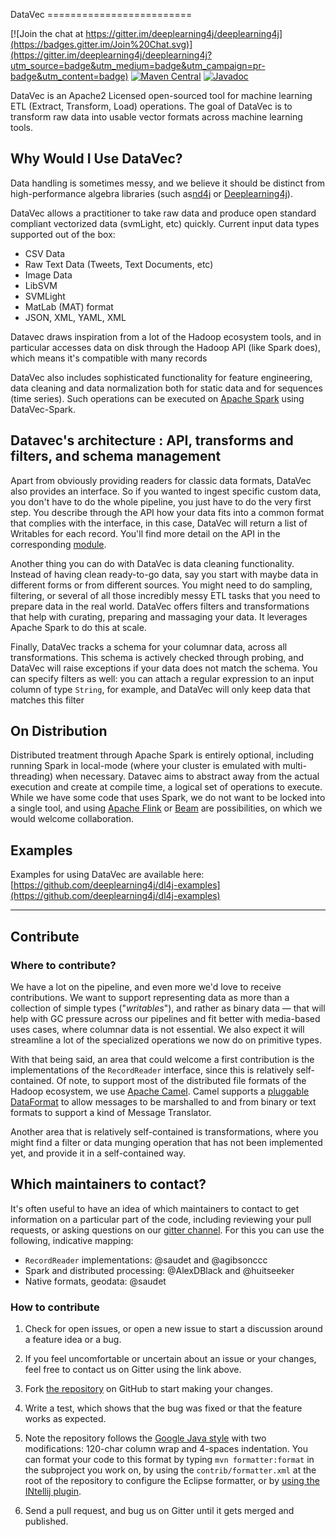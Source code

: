 DataVec =========================

[![Join the chat at https://gitter.im/deeplearning4j/deeplearning4j](https://badges.gitter.im/Join%20Chat.svg)](https://gitter.im/deeplearning4j/deeplearning4j?utm_source=badge&utm_medium=badge&utm_campaign=pr-badge&utm_content=badge)
[![Maven Central](https://maven-badges.herokuapp.com/maven-central/org.datavec/datavec-api/badge.svg)](https://maven-badges.herokuapp.com/maven-central/org.datavec/datavec-api)
[![Javadoc](https://javadoc-emblem.rhcloud.com/doc/org.datavec/datavec-api/badge.svg)](http://deeplearning4j.org/datavecdoc)

DataVec is an Apache2 Licensed open-sourced tool for machine learning ETL (Extract, Transform, Load) operations. The
goal of DataVec is to transform raw data into usable vector formats across machine learning tools.

## Why Would I Use DataVec?

Data handling is sometimes messy, and we believe it should be distinct from high-performance algebra libraries (such
as[nd4j](https://nd4j.org) or [Deeplearning4j](https://deeplearning4j.org)).

DataVec allows a practitioner to take raw data and produce open standard compliant vectorized data (svmLight, etc)
quickly. Current input data types supported out of the box:

* CSV Data
* Raw Text Data (Tweets, Text Documents, etc)
* Image Data
* LibSVM
* SVMLight
* MatLab (MAT) format
* JSON, XML, YAML, XML

Datavec draws inspiration from a lot of the Hadoop ecosystem tools, and in particular accesses data on disk through the
Hadoop API (like Spark does), which means it's compatible with many records

DataVec also includes sophisticated functionality for feature engineering, data cleaning and data normalization both for
static data and for sequences (time series). Such operations can be executed on [Apache Spark](https://spark.apache.org/) using DataVec-Spark.

## Datavec's architecture : API, transforms and filters, and schema management

Apart from obviously providing readers for classic data formats, DataVec also provides an interface. So if you wanted to
ingest specific custom data, you don't have to do the whole pipeline, you just have to do the very first step. You
describe through the API how your data fits into a common format that complies with the interface, in this case, DataVec
will return a list of Writables for each record. You'll find more detail on the API in the
corresponding [module](https://github.com/deeplearning4j/DataVec/tree/master/datavec-api).

Another thing you can do with DataVec is data cleaning functionality. Instead of having clean ready-to-go data, say you
start with maybe data in different forms or from different sources. You might need to do sampling, filtering, or several of all
those incredibly messy ETL tasks that you need to prepare data in the real world. DataVec offers filters and
transformations that help with curating, preparing and massaging your data. It leverages Apache Spark to do this at
scale.

Finally, DataVec tracks a schema for your columnar data, across all transformations. This schema is actively checked
through probing, and DataVec will raise exceptions if your data does not match the schema. You can specify filters as
well: you can attach a regular expression to an input column of type `String`, for example, and DataVec will only keep
data that matches this filter

## On Distribution

Distributed treatment through Apache Spark is entirely optional, including running Spark in local-mode (where your
cluster is emulated with multi-threading) when necessary. Datavec aims to abstract away from the actual execution and
create at compile time, a logical set of operations to execute. While we have some code that uses Spark, we do not want
to be locked into a single tool, and using [Apache Flink](https://flink.apache.org/) or [Beam](https://beam.apache.org/) are possibilities, on which we would welcome collaboration.

## Examples

Examples for using DataVec are available
here: [https://github.com/deeplearning4j/dl4j-examples](https://github.com/deeplearning4j/dl4j-examples)


---
## Contribute

### Where to contribute?

We have a lot on the pipeline, and even more we'd love to receive contributions. We want to support representing data as
more than a collection of simple types ("*writables*"), and rather as binary data — that will help with GC pressure
across our pipelines and fit better with media-based uses cases, where columnar data is not essential. We also expect it
will streamline a lot of the specialized operations we now do on primitive types.

With that being said, an area that could welcome a first contribution is the implementations of the `RecordReader`
interface, since this is relatively self-contained. Of note, to support most of the distributed file formats of the
Hadoop ecosystem, we use [Apache Camel](https://camel.apache.org/). Camel supports
a [pluggable DataFormat](https://camel.apache.org/data-format.html) to allow messages to be marshalled to and from
binary or text formats to support a kind of Message Translator.

Another area that is relatively self-contained is transformations, where you might find a filter or data munging
operation that has not been implemented yet, and provide it in a self-contained way.

## Which maintainers to contact?

It's often useful to have an idea of which maintainers to contact to get information on a particular part of the code,
including reviewing your pull requests, or asking questions on
our [gitter channel](https://gitter.im/deeplearning4j/deeplearning4j). For this you can use the following, indicative
mapping:

- `RecordReader` implementations:
   @saudet and @agibsonccc
- Spark and distributed processing:
   @AlexDBlack and @huitseeker
- Native formats, geodata:
   @saudet

### How to contribute

1. Check for open issues, or open a new issue to start a discussion around a feature idea or a bug.
2. If you feel uncomfortable or uncertain about an issue or your changes, feel free to contact us on Gitter using the
   link above.
3. Fork [the repository](https://github.com/deeplearning4j/datavec.git) on GitHub to start making your changes.
4. Write a test, which shows that the bug was fixed or that the feature works as expected.
5. Note the repository follows the [Google Java style](https://google.github.io/styleguide/javaguide.html) with two
   modifications: 120-char column wrap and 4-spaces indentation. You can format your code to this format by typing `mvn
   formatter:format` in the subproject you work on, by using the `contrib/formatter.xml` at the root of the repository
   to configure the Eclipse formatter, or
   by
   [using the INtellij plugin](https://github.com/HPI-Information-Systems/Metanome/wiki/Installing-the-google-styleguide-settings-in-intellij-and-eclipse).

6. Send a pull request, and bug us on Gitter until it gets merged and published.
